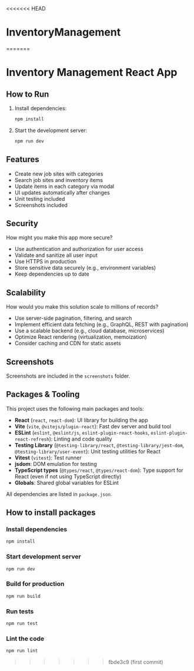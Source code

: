<<<<<<< HEAD
# InventoryManagement
=======

# Inventory Management React App

## How to Run

1. Install dependencies:
	```sh
	npm install
	```
2. Start the development server:
	```sh
	npm run dev
	```


## Features
- Create new job sites with categories
- Search job sites and inventory items
- Update items in each category via modal
- UI updates automatically after changes
- Unit testing included
- Screenshots included

## Security
How might you make this app more secure?
- Use authentication and authorization for user access
- Validate and sanitize all user input
- Use HTTPS in production
- Store sensitive data securely (e.g., environment variables)
- Keep dependencies up to date

## Scalability
How would you make this solution scale to millions of records?
- Use server-side pagination, filtering, and search
- Implement efficient data fetching (e.g., GraphQL, REST with pagination)
- Use a scalable backend (e.g., cloud database, microservices)
- Optimize React rendering (virtualization, memoization)
- Consider caching and CDN for static assets

## Screenshots
Screenshots are included in the `screenshots` folder.

## Packages & Tooling
This project uses the following main packages and tools:

- **React** (`react`, `react-dom`): UI library for building the app
- **Vite** (`vite`, `@vitejs/plugin-react`): Fast dev server and build tool
- **ESLint** (`eslint`, `@eslint/js`, `eslint-plugin-react-hooks`, `eslint-plugin-react-refresh`): Linting and code quality
- **Testing Library** (`@testing-library/react`, `@testing-library/jest-dom`, `@testing-library/user-event`): Unit testing utilities for React
- **Vitest** (`vitest`): Test runner
- **jsdom**: DOM emulation for testing
- **TypeScript types** (`@types/react`, `@types/react-dom`): Type support for React (even if not using TypeScript directly)
- **Globals**: Shared global variables for ESLint

All dependencies are listed in `package.json`.

## How to install packages


### Install dependencies
```sh
npm install
```

### Start development server
```sh
npm run dev
```

### Build for production
```sh
npm run build
```

### Run tests
```sh
npm run test
```

### Lint the code
```sh
npm run lint
```


>>>>>>> fbde3c9 (first commit)
